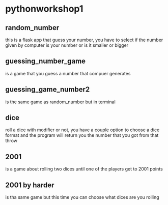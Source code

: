 # pythonworkshop1
random_number 
-----------------------------------
this is a flask app that guess your number, you have to select if the number given by computer is your number or is it smaller or bigger

guessing_number_game
-----------------------------------
is a game that you guess a number that compuer generates

guessing_game_number2 
-----------------------------------
is the same game as random_number but in terminal

dice 
-----------------------------------
roll a dice with modifier or not, you have a couple option to choose a dice format and the program will return you the number that you got from that throw

2001
-----------------------------------
 is a game about rolling two dices until one of the players get to 2001 points 

2001 by harder 
-----------------------------------
is tha same game but this time you can choose what dices are you rolling 
